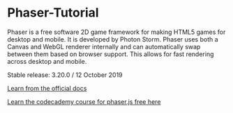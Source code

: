 # Phaser-Tutorial

Phaser is a free software 2D game framework for making HTML5 games for desktop and mobile. It is developed by Photon Storm. 
Phaser uses both a Canvas and WebGL renderer internally and can automatically swap between them based on browser support. 
This allows for fast rendering across desktop and mobile.

Stable release: 3.20.0 / 12 October 2019

[Learn from the official docs](https://phaser.io/learn)

[Learn the codecademy course for phaser.js free here](https://github.com/SayanBan/Phaser-Tutorial)
